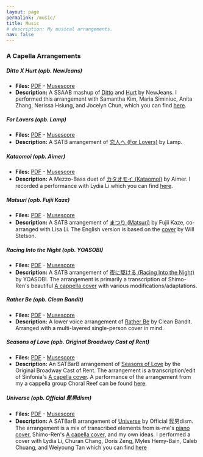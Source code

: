 ```yaml
---
layout: page
permalink: /music/
title: Music
# description: My musical arrangements.
nav: false
---
```


### A Capella Arrangements

##### Ditto X Hurt (opb. NewJeans)
- **Files:** [PDF](/assets/pdf/music/DittoXHurt-NewJeans.pdf) - [Musescore](/assets/pdf/music/DittoXHurt-NewJeans.mscz)
- **Description:** A SSAAB mashup of [Ditto](https://www.youtube.com/watch?v=pSUydWEqKwE) and [Hurt](https://www.youtube.com/watch?v=tVIXY14aJms) by NewJeans. I performed this arrangement with Samantha Kim, Maria Siminiuc, Anita Zhang, Nerissa Hsiung, and Jocelyn Chun, which you can find [here](https://drive.google.com/file/d/1PxtsvNkVCu1TXddN6DvUohROa_QFSSNa/view?usp=share_link).

##### For Lovers (opb. Lamp)
- **Files:** [PDF](/assets/pdf/music/ForLovers-Lamp.pdf) - [Musescore](/assets/pdf/music/ForLovers-Lamp.mscz)
- **Description:** A SATB arrangement of [恋人へ (For Lovers)](https://www.youtube.com/watch?v=yUcIaHh4HEA) by Lamp.

##### Kataomoi (opb. Aimer)
- **Files:** [PDF](/assets/pdf/music/Kataomoi-Aimer.pdf) - [Musescore](/assets/pdf/music/Kataomoi-Aimer.mscz)
- **Description:** A Mezzo-Bass duet of [カタオモイ (Kataomoi)](https://www.youtube.com/watch?v=kxs9Su_mbpU) by Aimer. I recorded a performance with Lydia Li which you can find [here](https://www.instagram.com/p/Cy41-J3rjpQ/?img_index=3).

##### Matsuri (opb. Fujii Kaze)
- **Files:** [PDF](/assets/pdf/music/Matsuri-FujiiKaze.pdf) - [Musescore](/assets/pdf/music/Matsuri-FujiiKaze.mscz)
- **Description:** A SATB arrangement of [まつり (Matsuri)](https://www.youtube.com/watch?v=NwOvu-j_WjY) by Fujii Kaze, co-arranged with Lisa Li. The English version is based on the [cover](https://www.youtube.com/watch?v=NwOvu-j_WjY) by Will Stetson.  

##### Racing Into the Night (opb. YOASOBI)
- **Files:** [PDF](/assets/pdf/music/RacingIntotheNight-YOASOBI.pdf) - [Musescore](/assets/pdf/music/RacingIntotheNight-YOASOBI.mscz)
- **Description:** A SATB arrangement of [夜に駆ける (Racing Into the Night)](https://www.youtube.com/watch?v=x8VYWazR5mE) by YOASOBI. The arrangement is primarily a transcription of Shimo-Ren's beautiful [A cappella cover](https://www.youtube.com/watch?v=WMU-WQl_yvA) with various modifications/adaptations. 

##### Rather Be (opb. Clean Bandit)
- **Files:** [PDF](/assets/pdf/music/RatherBe-CleanBandit.pdf) - [Musescore](/assets/pdf/music/RatherBe-CleanBandit.mscz)
- **Description:** A lower voice arrangement of  [Rather Be](https://www.youtube.com/watch?v=m-M1AtrxztU) by Clean Bandit. Arranged with a multi-layered single-person cover in mind.

##### Seasons of Love (opb. Original Broadway Cast of Rent)
- **Files:** [PDF](/assets/pdf/music/SeasonsofLove-OriginalBroadwayCastofRent.pdf) - [Musescore](/assets/pdf/music/SeasonsofLove-OriginalBroadwayCastofRent.mscz)
- **Description:** An SATBarB arrangement of [Seasons of Love](https://www.youtube.com/watch?v=hj7LRuusFqo) by the Original Broadway Cast of Rent. The arrangement is a transcription/edit of Sinfonia's [A capella cover](https://www.youtube.com/watch?v=udtJSgOds0s). A performance of the arrangement from my a cappella group Choral Reef can be found [here](https://www.youtube.com/watch?v=sfmHd9AKK4w).

##### Universe (opb. Official 髭男dism)
- **Files:** [PDF](/assets/pdf/music/Universe-Official髭男dism.pdf) - [Musescore](/assets/pdf/music/Universe-Official髭男dism.mscz)
- **Description:** A SATBarB arrangement of [Universe](https://www.youtube.com/watch?v=6lnS-8FVod4) by Official 髭男dism. The arrangement is a mix of transcribed elements from is-me's [piano cover](https://www.youtube.com), Shimo-Ren's [A capella cover](https://www.youtube.com/watch?v=4-QO8myhHSI), and my own ideas. I performed a cover with Lydia Li, Churan Chang, Doris Zeng, Myles Hemy-Bain, Caleb Chuang, and Weiyoung Tan which you can find [here](https://drive.google.com/drive/u/0/search?q=universe)